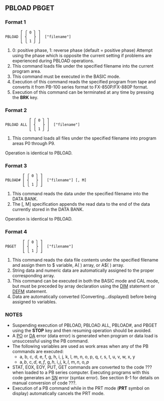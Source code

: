 ## PBLOAD PBGET

### Format 1

```basic
       ⎡ ⎧ 0 ⎫ ⎤ 
PBLOAD ⎢ ⎨   ⎬ ⎥  ["filename"]
       ⎣ ⎩ 1 ⎭ ⎦
```

1. 0: positive phase, 1: reverse phase (default = positive phase)
   Attempt using the phase which is opposite the current setting
   if problems are experienced during PBLOAD operations.
2. This command loads file under the specified filename into the 
   current program area.
3. This command must be executed in the BASIC mode.
4. Execution of this command reads the specified program from tape
   and converts it from PB-100 series format to FX-850P/FX-880P format.
5. Execution of this command can be terminated at any time by pressing
   the **BRK** key.

### Format 2

```basic
           ⎡ ⎧ 0 ⎫ ⎤ 
PBLOAD ALL ⎢ ⎨   ⎬ ⎥  ["filename"]
           ⎣ ⎩ 1 ⎭ ⎦
```
1. This command loads all files under the specified filename into program
areas P0 through P9.

Operation is identical to PBLOAD.

### Format 3

```basic
        ⎡ ⎧ 0 ⎫ ⎤ 
PBLOAD# ⎢ ⎨   ⎬ ⎥  ["filename"] [, M]
        ⎣ ⎩ 1 ⎭ ⎦
```

1. This command reads the data under the specified filename into the DATA BANK.
2. The [, M] specification appends the read data to the end of the data
   currently stored in the DATA BANK.

Operation is identical to PBLOAD.

### Format 4

```basic
        ⎡ ⎧ 0 ⎫ ⎤ 
PBGET   ⎢ ⎨   ⎬ ⎥  ["filename"]
        ⎣ ⎩ 1 ⎭ ⎦
```
1. This command reads the data file contents under the specified
   filename and assign them to $ variable, A( ) array, or A$( ) array.
2. String data and numeric data are automatically assigned to the proper
   corresponding array.
3. This command can be executed in both the BASIC mode and CAL mode,
   but must be preceded by array declaration using the [DIM](DIM.md)
   statement or [DEFM](DEFM.md) statement.
4. Data are automatically converted (Converting...displayed) before
   being assigned to variables.

### NOTES
 - Suspending execution of PBLOAD, PBLOAD ALL, PBLOAD#, and PBGET using
   the **STOP** key and then resuming operation should be avoided.
 - A [PO](../errors/PO.md) or [DA](../errors/DA.md) error (data error)
   is generated when program or data load is unsuccessful using the PB command.
 - The following variables are used as work areas when any of the PB commands
   are executed:
     - a, b, c, d, e, f, g, h, i, j, k, l, m, n, o, p, q, r, s, t, u, v, w, x, y
     - a$, b$, c$, d$, e$, f$, g$, h$, i$, j$, k$, l$, m$, n$, o$, p$
 - STAT, EOX, EOY, PUT, GET commands are converted to the code ??? when
   loaded to a PB series computer. Executing programs with this code generates
   an [SN](../errors/SN.md) error (syntax error). See section 8-1 for
   details on manual conversion of code ???.
 - Execution of a PB command while in the PRT mode (**PRT** symbol on display)
   automatically cancels the PRT mode.